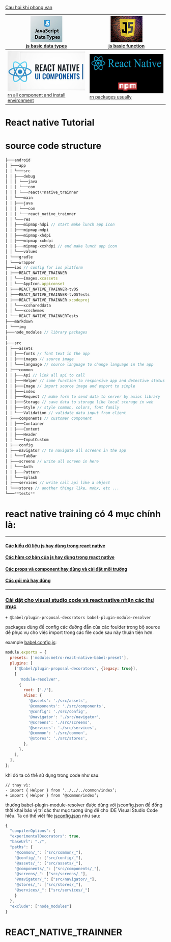 [Cau hoi khi phong van](markdown/pv.Md)

| [![React Native Logo](markdown/img/js_data_types.png)<br/>js basic data types](markdown/js_basic_data_types.Md)              | [![Javascript basic function](markdown/img/js_basic_function.jpg)<br/>js basic function](markdown/js_basic_function.Md) |
| ---------------------------------------------------------------------------------------------------------------------------- | ----------------------------------------------------------------------------------------------------------------------- |
| [![React Native Logo](markdown/img/rn_component.png)<br/>rn all component and install environment](markdown/rn_component.Md) | [![Javascript basic function](markdown/img/rn_packages.png)<br/>rn packages usually](markdown/rn_packages.Md)           |

# React native Tutorial

# source code structure

```javascript
├───android
│ ├───app
│ │ └───src
│ │ ├───debug
│ │ │ └───java
│ │ │ └───com
│ │ │ └───react\*native_trainner
│ │ └───main
│ │ ├───java
│ │ │ └───com
│ │ │ └───react_native_trainner
│ │ └───res
│ │ ├───mipmap-hdpi // start make lunch app icon
│ │ ├───mipmap-mdpi
│ │ ├───mipmap-xhdpi
│ │ ├───mipmap-xxhdpi
│ │ ├───mipmap-xxxhdpi // end make lunch app icon
│ │ └───values
│ └───gradle
│ └───wrapper
├───ios // config for ios platform
│ ├───REACT_NATIVE_TRAINNER
│ │ └───Images.xcassets
│ │ └───AppIcon.appiconset
│ ├───REACT_NATIVE_TRAINNER-tvOS
│ ├───REACT_NATIVE_TRAINNER-tvOSTests
│ ├───REACT_NATIVE_TRAINNER.xcodeproj
│ │ └───xcshareddata
│ │ └───xcschemes
│ └───REACT_NATIVE_TRAINNERTests
├───markdown
│ └───img
├───node_modules // library packages
│
├───src
│ ├───assets
│ │ ├───fonts // font text in the app
│ │ ├───images // source image
│ │ └───language // source language to change language in the app
│ ├───common
│ │ ├───Api // link all api to call
│ │ ├───Helper // some function to responsive app and detective status bar height
│ │ ├───Image // import source image and export to simple
│ │ ├───index
│ │ ├───Request // make form to send data to server by axios library
│ │ ├───Storage // save data to storage like local storage in web
│ │ ├───Style // style common, colors, font family
│ │ └───Validation // validate data input from client
│ ├───components // customer component
│ │ ├───Container
│ │ ├───Content
│ │ ├───Header
│ │ └───InputCustom
│ ├───config
│ ├───navigator // to navigate all screens in the app
│ │ └───TabBar
│ ├───screens // write all screen in here
│ │ └───Auth
│ │ ├───Pattern
│ │ └───Splash
│ ├───services // write call api like a object
│ └───stores // another things like, mobx, etc ...
└───**tests**
```

# react native training có 4 mục chính là:

---

#### [Các kiểu dữ liệu js hay dùng trong react native](markdown/js_basic_data_types.Md)

#### [Các hàm cơ bản của js hay dùng trong react native](markdown/js_basic_function.Md)

#### [Các props và component hay dùng và cài đặt môi trường](markdown/rn_component.Md)

#### [Các gói mà hay dùng](markdown/rn_packages.Md)

---

### [Cài dặt cho visual studio code và react native nhận các thư mục]()

```
+ @babel/plugin-proposal-decorators babel-plugin-module-resolver
```

packages dùng để config các đường đẫn của các foulder trong bộ source để phục vụ cho việc import trong các file code sau này thuận tiện hơn.

example [babel.config.js](babel.config.js):

```javascript
module.exports = {
  presets: ['module:metro-react-native-babel-preset'],
  plugins: [
    ['@babel/plugin-proposal-decorators', {legacy: true}],
    [
      'module-resolver',
      {
        root: ['./'],
        alias: {
          '@assets': './src/assets',
          '@components': './src/components',
          '@config': './src/config',
          '@navigator': './src/navigator',
          '@screens': './src/screens',
          '@services': './src/services',
          '@common': './src/common',
          '@stores': './src/stores',
        },
      },
    ],
  ],
};
```

khi đó ta có thể sử dụng trong code như sau:

```
// thay vì:
- import { Helper } from ‘../../../common/index’;
+ import { Helper } from ‘@common/index’;
```

thường babel-plugin-module-resolver được dùng với jsconfig.json để đồng thời khai báo vị trí các thư mục tương ứng để cho IDE Visual Studio Code hiểu. Ta có thể viết file [jsconfig.json](jsconfig.json) như sau:

```javascript
{
  "compilerOptions": {
  "experimentalDecorators": true,
  "baseUrl": "./",
  "paths": {
    "@common/_": ["src/common/_"],
    "@config/_": ["src/config/_"],
    "@assets/_": ["src/assets/_"],
    "@components/_": ["src/components/_"],
    "@screens/_": ["src/screens/_"],
    "@navigator/_": ["src/navigator/_"],
    "@stores/_": ["src/stores/_"],
    "@services/_": ["src/services/_"]
    }
  },
  "exclude": ["node_modules"]
}
```
# REACT_NATIVE_TRAINNER
